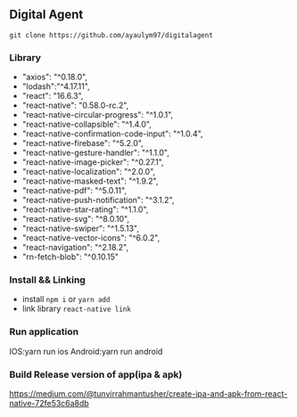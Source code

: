 ## Digital Agent
`git clone https://github.com/ayaulym97/digitalagent`
### Library
- "axios": "^0.18.0",
- "lodash":"^4.17.11",
- "react": "16.6.3",
- "react-native": "0.58.0-rc.2",
- "react-native-circular-progress": "^1.0.1",
- "react-native-collapsible": "^1.4.0",
- "react-native-confirmation-code-input": "^1.0.4",
- "react-native-firebase": "^5.2.0",
- "react-native-gesture-handler": "^1.1.0",
- "react-native-image-picker": "^0.27.1",
- "react-native-localization": "^2.0.0",
- "react-native-masked-text": "^1.9.2",
- "react-native-pdf": "^5.0.11",
- "react-native-push-notification": "^3.1.2",
- "react-native-star-rating": "^1.1.0",
- "react-native-svg": "^8.0.10",
- "react-native-swiper": "^1.5.13",
- "react-native-vector-icons": "^6.0.2",
- "react-navigation": "^2.18.2",
- "rn-fetch-blob": "^0.10.15"
### Install && Linking
- install `npm i` or `yarn add`
- link library `react-native link`
### Run application
IOS:yarn run ios
Android:yarn run android
### Build Release version of app(ipa & apk)
https://medium.com/@tunvirrahmantusher/create-ipa-and-apk-from-react-native-72fe53c6a8db
